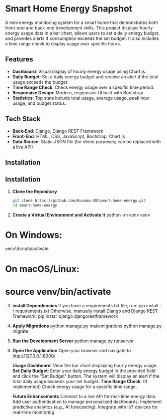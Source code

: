 # Smart Home Energy Snapshot

A mini energy monitoring system for a smart home that demonstrates both front-end and back-end development skills. This project displays hourly energy usage data in a bar chart, allows users to set a daily energy budget, and provides alerts if consumption exceeds the set budget. It also includes a time range check to display usage over specific hours.

## Features

- **Dashboard**: Visual display of hourly energy usage using Chart.js.
- **Daily Budget**: Set a daily energy budget and receive an alert if the total usage exceeds the budget.
- **Time Range Check**: Check energy usage over a specific time period.
- **Responsive Design**: Modern, responsive UI built with Bootstrap.
- **Statistics**: Top stats include total usage, average usage, peak hour usage, and budget status.

## Tech Stack

- **Back-End**: Django, Django REST Framework
- **Front-End**: HTML, CSS, JavaScript, Bootstrap, Chart.js
- **Data Source**: Static JSON file (for demo purposes; can be replaced with a live API)


## Installation

## Installation

1. **Clone the Repository**

   ```bash
   git clone https://github.com/Kusuma-GM/smart-home-energy.git
   cd smart-home-energy
2. **Create a Virtual Environment and Activate It**
   python -m venv venv
# On Windows:
venv\Scripts\activate
# On macOS/Linux:
# source venv/bin/activate
3. **install Dependencies**
If you have a requirements.txt file, run:
pip install -r requirements.txt
Otherwise, manually install Django and Django REST Framework:
pip install django djangorestframework
4. **Apply Migrations**
   python manage.py makemigrations
   python manage.py migrate
5. **Run the Development Server**
   python manage.py runserver
6. **Open the Application**
   Open your browser and navigate to http://127.0.0.1:8000/

   **Usage**
   **Dashboard**: View the bar chart displaying hourly energy usage.
   **Set Daily Budget**: Enter your daily energy budget in the provided field and click the "Set Budget" button. The system will display an alert if the total daily usage exceeds your set budget.
    **Time Range Check**: (If implemented) Check energy usage for a specific time range.
   
   **Future Enhancements**
   Connect to a live API for real-time energy data.
   Add user authentication to manage personalized dashboards.
   Implement predictive analytics (e.g., AI forecasting).
   Integrate with IoT devices for real-time monitoring.
